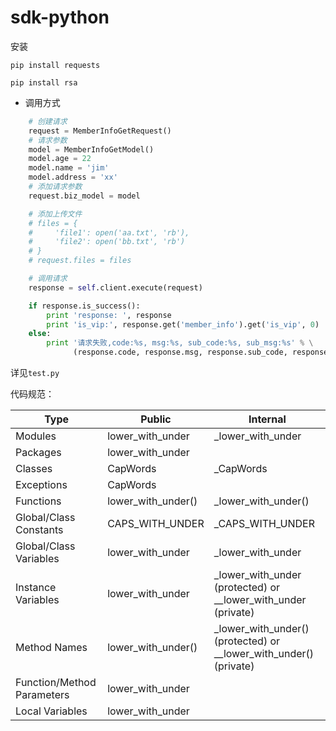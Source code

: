 # sdk-python

安装

`pip install requests` 

`pip install rsa` 

- 调用方式

```python
    # 创建请求
    request = MemberInfoGetRequest()
    # 请求参数
    model = MemberInfoGetModel()
    model.age = 22
    model.name = 'jim'
    model.address = 'xx'
    # 添加请求参数
    request.biz_model = model

    # 添加上传文件
    # files = {
    #     'file1': open('aa.txt', 'rb'),
    #     'file2': open('bb.txt', 'rb')
    # }
    # request.files = files

    # 调用请求
    response = self.client.execute(request)

    if response.is_success():
        print 'response: ', response
        print 'is_vip:', response.get('member_info').get('is_vip', 0)
    else:
        print '请求失败,code:%s, msg:%s, sub_code:%s, sub_msg:%s' % \
              (response.code, response.msg, response.sub_code, response.sub_msg)
```

详见`test.py`

代码规范：

| Type                       | Public             | Internal                                                          | 
| -------------------------- | ------------------ | ----------------------------------------------------------------- |  
| Modules                    | lower_with_under   | _lower_with_under                                                 |  
| Packages                   | lower_with_under   |                                                                   |  
| Classes                    | CapWords           | _CapWords                                                         |  
| Exceptions                 | CapWords           |                                                                   |  
| Functions                  | lower_with_under() | _lower_with_under()                                               |  
| Global/Class Constants     | CAPS_WITH_UNDER    | _CAPS_WITH_UNDER                                                  |  
| Global/Class Variables     | lower_with_under   | _lower_with_under                                                 |  
| Instance Variables         | lower_with_under   | _lower_with_under (protected) or __lower_with_under (private)     |  
| Method Names               | lower_with_under() | _lower_with_under() (protected) or __lower_with_under() (private) |  
| Function/Method Parameters | lower_with_under   |                                                                   |  
| Local Variables            | lower_with_under   |              